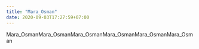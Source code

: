 ```yaml
---
title: "Mara_Osman"
date: 2020-09-03T17:27:59+07:00
---
```


Mara_OsmanMara_OsmanMara_OsmanMara_OsmanMara_OsmanMara_Osman
